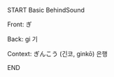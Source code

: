 START
Basic BehindSound

Front:
ぎ


Back:
gi 기


Context:
ぎんこう (긴코, ginkō)
은행
<!--ID: 1744258793319-->
END